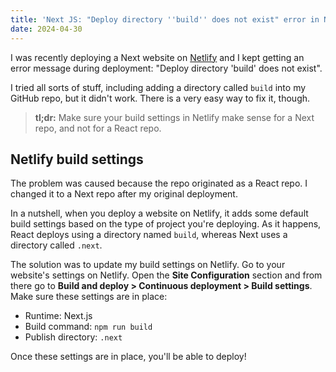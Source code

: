 ```yaml
---
title: 'Next JS: "Deploy directory ''build'' does not exist" error in Netlify'
date: 2024-04-30
---
```


I was recently deploying a Next website on [Netlify](https://www.netlify.com) and I kept getting an error message during deployment: "Deploy directory 'build' does not exist".

I tried all sorts of stuff, including adding a directory called `build` into my GitHub repo, but it didn't work. There is a very easy way to fix it, though.

> **tl;dr:** Make sure your build settings in Netlify make sense for a Next repo, and not for a React repo.

## Netlify build settings

The problem was caused because the repo originated as a React repo. I changed it to a Next repo after my original deployment.

In a nutshell, when you deploy a website on Netlify, it adds some default build settings based on the type of project you're deploying. As it happens, React deploys using a directory named `build`, whereas Next uses a directory called `.next`.

The solution was to update my build settings on Netlify. Go to your website's settings on Netlify. Open the **Site Configuration** section and from there go to **Build and deploy > Continuous deployment > Build settings**. Make sure these settings are in place:

- Runtime: Next.js
- Build command: `npm run build`
- Publish directory: `.next`

Once these settings are in place, you'll be able to deploy!
